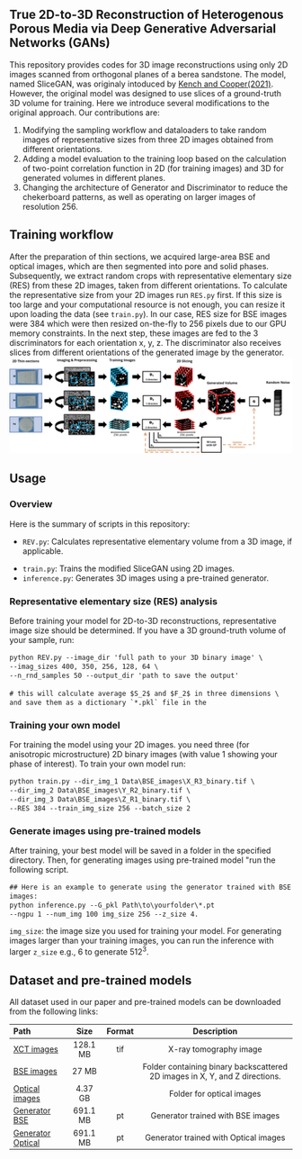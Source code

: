 ## True 2D-to-3D Reconstruction of Heterogenous Porous Media via Deep Generative Adversarial Networks (GANs)
 This repository provides codes for 3D image reconstructions using only 2D images scanned from orthogonal planes of a berea sandstone. The model, named SliceGAN, was originaly intoduced by [Kench and Cooper(2021)](https://github.com/stke9/SliceGAN). However, the original model was designed to use slices of a ground-truth 3D volume for training. Here we introduce several modifications to the original approach. Our contributions are:
 1) Modifying the sampling workflow and dataloaders to take random images of representative sizes from three 2D images obtained from different orientations.
 2) Adding a model evaluation to the training loop based on the calculation of two-point correlation function in 2D (for training images) and 3D for generated volumes in different planes.
 3) Changing the architecture of Generator and Discriminator to reduce the chekerboard patterns, as well as operating on larger images of resolution 256.

 ## Training workflow
 After the preparation of thin sections, we acquired large-area BSE and optical images, which are then segmented into pore and solid phases. Subsequently, we extract random crops with representative elementary size (RES) from these 2D images, taken from different orientations. To calculate the representative size from your 2D images run `RES.py` first. If this size is too large and your computational resource is not enough, you can resize it upon loading the data (see `train.py`). In our case, RES size for BSE images were 384 which were then resized on-the-fly to 256 pixels due to our GPU memory constraints. In the next step, these images are fed to the 3 discriminators for each orientation x, y, z. The discriminator also receives slices from different orientations of the generated image by the generator.
 ![](Fig1_Workflow.jpg)

 ## Usage
 ### Overview
Here is the summary of scripts in this repository:
- ``REV.py``: Calculates representative elementary volume from a 3D image, if applicable.
<!-- - ``RES.py``: Calculate representative elementary size for 2D images. -->
- ``train.py``: Trains the modified SliceGAN using 2D images.
- ``inference.py``: Generates 3D images using a pre-trained generator.

 ### Representative elementary size (RES) analysis
 Before training your model for 2D-to-3D reconstructions, representative image size should be determined. If you have a 3D ground-truth volume of your sample, run:
```
python REV.py --image_dir 'full path to your 3D binary image' \
--imag_sizes 400, 350, 256, 128, 64 \
--n_rnd_samples 50 --output_dir 'path to save the output'

# this will calculate average $S_2$ and $F_2$ in three dimensions \
and save them as a dictionary `*.pkl` file in the 
```
### Training your own model
 For training the model using your 2D images. you need three (for anisotropic microstructure) 2D binary images (with value 1 showing your phase of interest). To train your own model run:
 ```
 python train.py --dir_img_1 Data\BSE_images\X_R3_binary.tif \
 --dir_img_2 Data\BSE_images\Y_R2_binary.tif \
 --dir_img_3 Data\BSE_images\Z_R1_binary.tif \
 --RES 384 --train_img_size 256 --batch_size 2

 ```
### Generate images using pre-trained models
 After training, your best model will be saved in a folder in the specified directory. Then, for generating images using pre-trained model "run the following script.
 ```
 ## Here is an example to generate using the generator trained with BSE images:
 python inference.py --G_pkl Path\to\yourfolder\*.pt
 --ngpu 1 --num_img 100 img_size 256 --z_size 4.

 ``` 
 `img_size`: the image size you used for training your model. For generating images larger than your training images, you can run the inference with larger `z_size` e.g., 6 to generate $512^3$.

 ## Dataset and pre-trained models
 All dataset used in our paper and pre-trained models can be downloaded from the following links:

| Path | Size | Format | Description |
| :--- | :--: | :----: | :---------: |
| [XCT images](https://drive.google.com/file/d/1cX8SISCeEQCeTIddzLySBwAL8IXRkZXC/view?usp=drive_link) | 128.1 MB | tif | X-ray tomography image
| [BSE images](https://drive.google.com/drive/folders/1lHXqiq627X1z7EJTagvoYkqjXUdV-a9r?usp=drive_link) | 27 MB | | Folder containing binary backscattered 2D images in X, Y, and Z directions.
| [Optical images](https://drive.google.com/drive/folders/198PSDMM1vjrd0lANq43euVwHINft96Hp?usp=drive_link) | 4.37 GB | | Folder for optical images
| [Generator BSE](https://drive.google.com/file/d/1Eve0lMVXUOmQpqGzZG4bK-xkK3du-ttY/view?usp=drive_link) | 691.1 MB | pt | Generator trained with BSE images
| [Generator Optical](https://drive.google.com/file/d/1TiusyUWFmz6lb_NrNtxlUpngRvqO1lSQ/view?usp=drive_link) | 691.1 MB | pt | Generator trained with Optical images




 

 